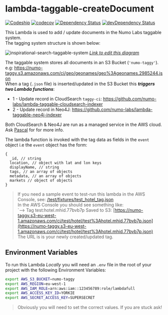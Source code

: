 # lambda-taggable-createDocument

[![Codeship](https://img.shields.io/codeship/d827f9c0-cce6-0133-f31d-66f6dcee1305.svg)](https://codeship.com/projects/140359/)
[![codecov](https://codecov.io/gh/numo-labs/lambda-taggable-createDocument/branch/master/graph/badge.svg)](https://codecov.io/gh/numo-labs/lambda-taggable-createDocument)
[![Dependency Status](https://david-dm.org/numo-labs/lambda-taggable-createDocument.svg)](https://david-dm.org/numo-labs/lambda-taggable-createDocument)
[![devDependency Status](https://david-dm.org/numo-labs/lambda-taggable-createDocument/dev-status.svg)](https://david-dm.org/numo-labs/lambda-taggable-createDocument#info=devDependencies)

This Lambda is used to add / update documents in the Numo Labs taggable system.  
The tagging system structure is shown below:

![inspirational-search-taggable-system](https://cloud.githubusercontent.com/assets/194400/15318968/6fdf0eba-1c20-11e6-8dbe-1d54a597e940.png)
[*Link to edit this diagram*](https://docs.google.com/presentation/d/1J2tsHMdnq84XQeZI10T_7vL1vTj-BWMZSgW1Dg-YzV8/edit#slide=id.g12364df475_3_0)

The taggable system stores all documents in an S3 Bucket (`'numo-taggy'`).  
e.g: https://numo-taggy.s3.amazonaws.com/ci/geo/geonames/geo%3Ageonames.2985244.json  
When a tag (`.json` file) is inserted/updated in the S3 Bucket
this ***triggers two Lambda functions***:
+ 1 - Update record in CloudSearch `taggy-ci`: https://github.com/numo-labs/lambda-taggable-cloudsearch-indexer
+ 2 - Update record in Neo4J: https://github.com/numo-labs/lambda-taggable-neo4j-indexer

Both CloudSearch & Neo4J are run as a managed service in the AWS cloud.
Ask [Pascal](https://twitter.com/plaenen) for for more info.


The lambda function is invoked with the tag data as fields in the `event` object
i.e the `event` object has the form:

```
{
  _id, // string
  location, // object with lat and lon keys
  displayName, // string
  tags, // an array of objects
  metadata, // an array of objects
  markets // object of objects
}
```

> If you need a sample event to test-run this lambda in the AWS Console,
see: [/test/fixtures/test_hotel_tag.json](https://github.com/numo-labs/lambda-taggable-createDocument/blob/7c742e5963aaa25bfea2eee1d2ee55d66c3c9a6f/test/fixtures/test_hotel_tag.json)  
> In the AWS Console you should see something like:  
> `--> Tag test:hotel.mhid.77bvb7p Saved to S3: [https://numo-taggy.s3-eu-west-1.amazonaws.com/ci/test/hotel/test%3Ahotel.mhid.77bvb7p.json](https://numo-taggy.s3-eu-west-1.amazonaws.com/ci/test/hotel/test%3Ahotel.mhid.77bvb7p.json)  
The URL is is your newly created/updated tag.

## Environment Variables

To run this Lambda *Locally* you will need an `.env` file in the root of your
project with the following Environment Variables:

```sh
export AWS_S3_BUCKET=numo-taggy
export AWS_REGION=eu-west-1
export AWS_IAM_ROLE=arn:aws:iam::123456789:role/lambdafull
export AWS_ACCESS_KEY_ID=YORKIE
export AWS_SECRET_ACCESS_KEY=SUPERSECRET

```
> Obviously you will need to set the correct values.
> If you are stuck ask!
